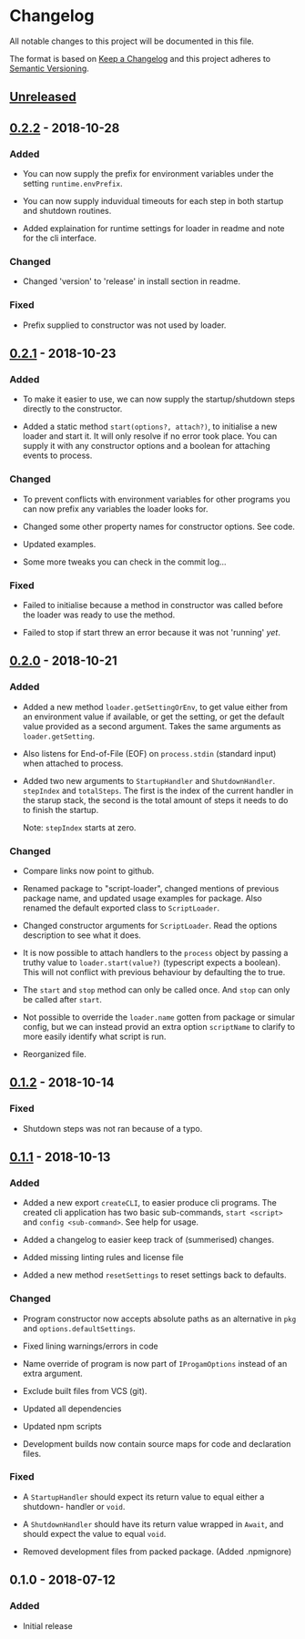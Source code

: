 # Changelog

All notable changes to this project will be documented in this file.

The format is based on [Keep a Changelog](http://keepachangelog.com/en/1.0.0/)
and this project adheres to [Semantic Versioning](http://semver.org/spec/v2.0.0.html).

## [Unreleased]

## [0.2.2] - 2018-10-28

### Added

- You can now supply the prefix for environment variables under the setting
  `runtime.envPrefix`.

- You can now supply induvidual timeouts for each step in both startup and
  shutdown routines.

- Added explaination for runtime settings for loader in readme and note for the
  cli interface.

### Changed

- Changed 'version' to 'release' in install section in readme.

### Fixed

- Prefix supplied to constructor was not used by loader.

## [0.2.1] - 2018-10-23

### Added

- To make it easier to use, we can now supply the startup/shutdown steps
  directly to the constructor.

- Added a static method `start(options?, attach?)`, to initialise a new loader
  and start it. It will only resolve if no error took place. You can supply it
  with any constructor options and a boolean for attaching events to process.

### Changed

- To prevent conflicts with environment variables for other programs you
  can now prefix any variables the loader looks for.

- Changed some other property names for constructor options. See code.

- Updated examples.

- Some more tweaks you can check in the commit log...

### Fixed

- Failed to initialise because a method in constructor was called before the
  loader was ready to use the method.

- Failed to stop if start threw an error because it was not 'running' _yet_.

## [0.2.0] - 2018-10-21

### Added

- Added a new method `loader.getSettingOrEnv`, to get value either from an
  environment value if available, or get the setting, or get the default value
  provided as a second argument. Takes the same arguments as
  `loader.getSetting`.

- Also listens for End-of-File (EOF) on `process.stdin` (standard input) when
  attached to process.

- Added two new arguments to `StartupHandler` and `ShutdownHandler`. `stepIndex` and
  `totalSteps`. The first is the index of the current handler in the starup stack,
  the second is the total amount of steps it needs to do to finish the startup.

  Note: `stepIndex` starts at zero.

### Changed

- Compare links now point to github.

- Renamed package to "script-loader", changed mentions of previous package name,
  and updated usage examples for package. Also renamed the default exported
  class to `ScriptLoader`.

- Changed constructor arguments for `ScriptLoader`. Read the options description
  to see what it does.

- It is now possible to attach handlers to the `process` object by passing
  a truthy value to `loader.start(value?)` (typescript expects a boolean). This
  will not conflict with previous behaviour by defaulting the to true.

- The `start` and `stop` method can only be called once. And `stop` can only be
  called after `start`.

- Not possible to override the `loader.name` gotten from package or simular
  config, but we can instead provid an extra option `scriptName` to clarify
  to more easily identify what script is run.

- Reorganized file.

## [0.1.2] - 2018-10-14

### Fixed

- Shutdown steps was not ran because of a typo.

## [0.1.1] - 2018-10-13

### Added

- Added a new export `createCLI`, to easier produce cli programs.
  The created cli application has two basic sub-commands, `start <script>` and
  `config <sub-command>`. See help for usage.

- Added a changelog to easier keep track of (summerised) changes.

- Added missing linting rules and license file

- Added a new method `resetSettings` to reset settings back to defaults.

### Changed

- Program constructor now accepts absolute paths as an alternative in `pkg` and
  `options.defaultSettings`.

- Fixed lining warnings/errors in code

- Name override of program is now part of `IProgamOptions` instead of an extra
  argument.

- Exclude built files from VCS (git).

- Updated all dependencies

- Updated npm scripts

- Development builds now contain source maps for code and declaration files.

### Fixed

- A `StartupHandler` should expect its return value to equal either a shutdown-
  handler or `void`.

- A `ShutdownHandler` should have its return value wrapped in `Await`, and
  should expect the value to equal `void`.

- Removed development files from packed package. (Added .npmignore)

## 0.1.0 - 2018-07-12

### Added

- Initial release

[Unreleased]: https://github.com/revam/node-script-loader/compare/v0.2.2...HEAD
[0.2.2]: https://github.com/revam/node-script-loader/compare/v0.2.1...v0.2.2
[0.2.1]: https://github.com/revam/node-script-loader/compare/v0.2.0...v0.2.1
[0.2.0]: https://github.com/revam/node-script-loader/compare/v0.1.2...v0.2.0
[0.1.2]: https://github.com/revam/node-script-loader/compare/v0.1.1...v0.1.2
[0.1.1]: https://github.com/revam/node-script-loader/compare/v0.1.0...v0.1.1
